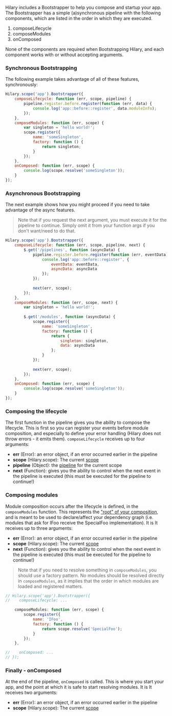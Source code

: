 Hilary includes a Bootstrapper to help you compose and startup your app. The Bootstrapper has a simple (a)synchronous pipeline with the following components, which are listed in the order in which they are executed.

1. composeLifecycle
2. composeModules
3. onComposed

None of the components are required when Bootstrapping Hilary, and each component works with or without accepting arguments. 

### Synchronous Bootstrapping

The following example takes advantage of all of these features, synchronously:

```JavaScript
Hilary.scope('app').Bootstrapper({
    composeLifecycle: function (err, scope, pipeline) {
        pipeline.register.before.register(function (err, data) {
            console.log('app::before::register', data.moduleInfo);
        });
    },    
    composeModules: function (err, scope) {
        var singleton = 'hello world!';
        scope.register({ 
            name: 'someSingleton',
            factory: function () { 
                return singleton; 
            } 
        });
    },
    onComposed: function (err, scope) {
        console.log(scope.resolve('someSingleton'));
    }
});
```

### Asynchronous Bootstrapping

The next example shows how you might proceed if you need to take advantage of the async features. 

> Note that if you request the next argument, you must execute it for the pipeline to continue. Simply omit it from your function args if you don't want/need to do that.

```JavaScript
Hilary.scope('app').Bootstrapper({
    composeLifecycle: function (err, scope, pipeline, next) {
        $.get('/pipelines', function (asyncData) {
            pipeline.register.before.register(function (err, eventData) {
                console.log('app::before::register', {
                    eventData: eventData,
                    asyncData: asyncData
                });
            });            
            
            next(err, scope);            
        });
    },    
    composeModules: function (err, scope, next) {
        var singleton = 'hello world!';
        
        $.get('/modules', function (asyncData) {
            scope.register({ 
                name: 'someSingleton', 
                factory: function () { 
                    return { 
                        singleton: singleton, 
                        data: asyncData 
                    }; 
                } 
            });
            
            next(err, scope);
        });
    },
    onComposed: function (err, scope) {
        console.log(scope.resolve('someSingleton'));
    }
});
```

### Composing the lifecycle
The first function in the pipeline gives you the ability to compose the lifecycle. This is first so you can register your events before module composition, and especially to define your error handling (Hilary does not throw errors - it emits them). ``composeLifecycle`` receives up to four arguments:

- **err** (Error): an error object, if an error occurred earlier in the pipeline
- **scope** (Hilary.scope): The current [scope](/Acatar/hilaryjs/wiki/Creating-Containers-(scopes)-and-Child-Containers)
- **pipeline** (Object): the [pipeline](/Acatar/hilaryjs/wiki/The-Pipeline) for the current scope
- **next** (Function): gives you the ability to control when the next event in the pipeline is executed (this must be executed for the pipeline to continue!)

### Composing modules
Module composition occurs after the lifecycle is defined, in the ``composeModules`` function. This represents the ["root" of your composition](http://blog.ploeh.dk/2011/07/28/CompositionRoot/), and is meant to be used to declare/affect your dependency graph (i.e. modules that ask for IFoo receive the SpecialFoo implementation). It is It receives up to three arguments:

- **err** (Error): an error object, if an error occurred earlier in the pipeline
- **scope** (Hilary.scope): The current [scope](/Acatar/hilaryjs/wiki/Creating-Containers-(scopes)-and-Child-Containers)
- **next** (Function): gives you the ability to control when the next event in the pipeline is executed (this must be executed for the pipeline to continue!)

> Note that if you need to resolve something in ``composeModules``, you should use a factory pattern. No modules should be resolved directly in ``composeModules``, as it implies that the order in which modules are loaded and registered matters.

```JavaScript
// Hilary.scope('app').Bootstrapper({
//    composeLifecycle: ...

    composeModules: function (err, scope) {
        scope.register({ 
            name: 'IFoo',
            factory: function () { 
                return scope.resolve('SpecialFoo'); 
            } 
        });
    },

//    onComposed: ...
// });
```

### Finally - onComposed

At the end of the pipeline, ``onComposed`` is called. This is where you start your app, and the point at which it is safe to start resolving modules. It is It receives two arguments:

- **err** (Error): an error object, if an error occurred earlier in the pipeline
- **scope** (Hilary.scope): The current [scope](/Acatar/hilaryjs/wiki/Creating-Containers-(scopes)-and-Child-Containers)
